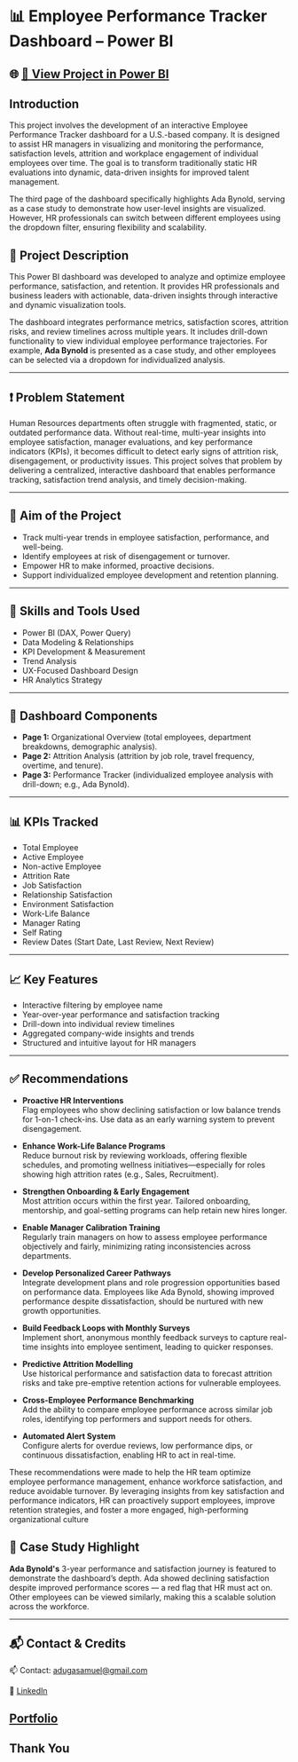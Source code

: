 # 📊 Employee Performance Tracker Dashboard – Power BI

## 🌐 [🔗 View Project in Power BI](https://app.powerbi.com/view?r=eyJrIjoiM2RlNWQyMzktNTY1OC00ODEwLTgwM2EtYzc4ZjJkYTdmNzU5IiwidCI6ImRmODY3OWNkLWE4MGUtNDVkOC05OWFjLWM4M2VkN2ZmOTVhMCJ9&pageName=ReportSection)
## Introduction
This project involves the development of an interactive Employee Performance Tracker dashboard for a U.S.-based company. It is designed to assist HR managers in visualizing and monitoring the performance, satisfaction levels, attrition and workplace engagement of individual employees over time. The goal is to transform traditionally static HR evaluations into dynamic, data-driven insights for improved talent management.

The third page of the dashboard specifically highlights Ada Bynold, serving as a case study to demonstrate how user-level insights are visualized. However, HR professionals can switch between different employees using the dropdown filter, ensuring flexibility and scalability.
## 🧾 Project Description
This Power BI dashboard was developed to analyze and optimize employee performance, satisfaction, and retention. It provides HR professionals and business leaders with actionable, data-driven insights through interactive and dynamic visualization tools.

The dashboard integrates performance metrics, satisfaction scores, attrition risks, and review timelines across multiple years. It includes drill-down functionality to view individual employee performance trajectories. For example, **Ada Bynold** is presented as a case study, and other employees can be selected via a dropdown for individualized analysis.

---

## ❗ Problem Statement
Human Resources departments often struggle with fragmented, static, or outdated performance data. Without real-time, multi-year insights into employee satisfaction, manager evaluations, and key performance indicators (KPIs), it becomes difficult to detect early signs of attrition risk, disengagement, or productivity issues. This project solves that problem by delivering a centralized, interactive dashboard that enables performance tracking, satisfaction trend analysis, and timely decision-making.

---

## 🎯 Aim of the Project
- Track multi-year trends in employee satisfaction, performance, and well-being.
- Identify employees at risk of disengagement or turnover.
- Empower HR to make informed, proactive decisions.
- Support individualized employee development and retention planning.

---

## 🧠 Skills and Tools Used
- Power BI (DAX, Power Query)
- Data Modeling & Relationships
- KPI Development & Measurement
- Trend Analysis
- UX-Focused Dashboard Design
- HR Analytics Strategy

---

## 🧩 Dashboard Components
- **Page 1:** Organizational Overview (total employees, department breakdowns, demographic analysis).
- **Page 2:** Attrition Analysis (attrition by job role, travel frequency, overtime, and tenure).
- **Page 3:** Performance Tracker (individualized employee analysis with drill-down; e.g., Ada Bynold).

---

## 📊 KPIs Tracked
- Total Employee
- Active Employee
- Non-active Employee 
- Attrition Rate
- Job Satisfaction  
- Relationship Satisfaction  
- Environment Satisfaction  
- Work-Life Balance  
- Manager Rating  
- Self Rating  
- Review Dates (Start Date, Last Review, Next Review)

---

## 📈 Key Features
- Interactive filtering by employee name
- Year-over-year performance and satisfaction tracking
- Drill-down into individual review timelines
- Aggregated company-wide insights and trends
- Structured and intuitive layout for HR managers

---

## ✅ Recommendations

- **Proactive HR Interventions**  
   Flag employees who show declining satisfaction or low balance trends for 1-on-1 check-ins. Use data as an early warning system to 
   prevent disengagement.

- **Enhance Work-Life Balance Programs**  
   Reduce burnout risk by reviewing workloads, offering flexible schedules, and promoting wellness initiatives—especially for roles 
   showing high attrition rates (e.g., Sales, Recruitment).

- **Strengthen Onboarding & Early Engagement**  
   Most attrition occurs within the first year. Tailored onboarding, mentorship, and goal-setting programs can help retain new hires 
   longer.

- **Enable Manager Calibration Training**  
   Regularly train managers on how to assess employee performance objectively and fairly, minimizing rating inconsistencies across 
   departments.

- **Develop Personalized Career Pathways**  
   Integrate development plans and role progression opportunities based on performance data. Employees like Ada Bynold, showing improved 
   performance despite dissatisfaction, should be nurtured with new growth opportunities.

- **Build Feedback Loops with Monthly Surveys**  
   Implement short, anonymous monthly feedback surveys to capture real-time insights into employee sentiment, leading to quicker 
   responses.

- **Predictive Attrition Modelling**  
   Use historical performance and satisfaction data to forecast attrition risks and take pre-emptive retention actions for vulnerable 
   employees.

- **Cross-Employee Performance Benchmarking**  
   Add the ability to compare employee performance across similar job roles, identifying top performers and support needs for others.

- **Automated Alert System**  
   Configure alerts for overdue reviews, low performance dips, or continuous dissatisfaction, enabling HR to act in real-time.

 These recommendations were made to help the HR team optimize employee performance management, enhance workforce satisfaction, and 
 reduce avoidable turnover. By leveraging insights from key satisfaction and performance indicators, HR can proactively support 
 employees, improve retention strategies, and foster a more engaged, high-performing organizational culture

## 📌 Case Study Highlight
**Ada Bynold's** 3-year performance and satisfaction journey is featured to demonstrate the dashboard’s depth. Ada showed declining satisfaction despite improved performance scores — a red flag that HR must act on. Other employees can be viewed similarly, making this a scalable solution across the workforce.

---
## 📬 Contact & Credits

📫 Contact: [adugasamuel@gmail.com](adugasamuel@gmail.com)

🔗 [LinkedIn](https://www.linkedin.com/in/aduga-emmanuel-170396132/) 

   [Portfolio](https://adugasamuel.github.io/)
---
## Thank You
